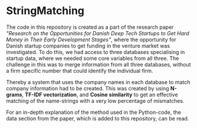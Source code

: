 # StringMatching

The code in this repository is created as a part of the research paper *"Research on the Opportunities for Danish Deep Tech Startups to Get Hard Money in Their Early Development Stages"*, where the opportunity for Danish startup companies to get funding in the venture market was investigated. To do this, we had access to three databases specialising in startup data, where we needed some core variables from all three. The challenge in this was to merge information from all three databases, without a firm specific number that could identify the individual firm. 

Thereby a system that uses the company names in each database to match company information had to be created. This was created by using **N-grams**, **TF-IDF vectorization**, and **Cosine similarity** to get an effective matching of the name-strings with a very low percentage of mismatches. 

For an in-depth explanation of the method used in the Python-code, the data section from the paper, which is added to this repository, can be read. 
